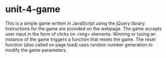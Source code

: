 # unit-4-game

This is a simple game written in JavaScript using the jQuery library. Instructions for the game are provided on the webpage. The game accepts user input in the form of clicks on &lt;img&gt; elements. Winning or losing an instance of the game triggers a function that resets the game. The reset function (also called on page load) uses random number generation to modify the game parameters. 